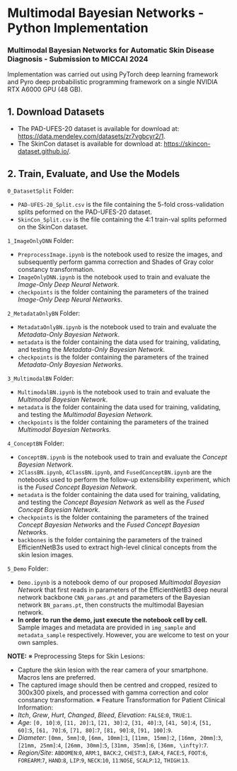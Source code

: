# Multimodal Bayesian Networks - Python Implementation

### Multimodal Bayesian Networks for Automatic Skin Disease Diagnosis - Submission to MICCAI 2024
Implementation was carried out using PyTorch deep learning framework and Pyro deep probabilistic programming framework on a single NVIDIA RTX A6000 GPU (48 GB).

## 1. Download Datasets
* The PAD-UFES-20 dataset is available for download at: https://data.mendeley.com/datasets/zr7vgbcyr2/1.
* The SkinCon dataset is available for download at: https://skincon-dataset.github.io/.

## 2. Train, Evaluate, and Use the Models
`0_DatasetSplit` Folder:
* `PAD-UFES-20_Split.csv` is the file containing the 5-fold cross-validation splits peformed on the PAD-UFES-20 dataset.
* `SkinCon_Split.csv` is the file containing the 4:1 train-val splits peformed on the SkinCon dataset.

`1_ImageOnlyDNN` Folder:
* `PreprocessImage.ipynb` is the notebook used to resize the images, and subsequently perform gamma correction and Shades of Gray color constancy transformation.
* `ImageOnlyDNN.ipynb` is the notebook used to train and evaluate the *Image-Only Deep Neural Network*.
* `checkpoints` is the folder containing the parameters of the trained *Image-Only Deep Neural Network*s.

`2_MetadataOnlyBN` Folder:
* `MetadataOnlyBN.ipynb` is the notebook used to train and evaluate the *Metadata-Only Bayesian Network*.
* `metadata` is the folder containing the data used for training, validating, and testing the *Metadata-Only Bayesian Network*.
* `checkpoints` is the folder containing the parameters of the trained *Metadata-Only Bayesian Network*s.

`3_MultimodalBN` Folder: 
* `MultimodalBN.ipynb` is the notebook used to train and evaluate the *Multimodal Bayesian Network*.
* `metadata` is the folder containing the data used for training, validating, and testing the *Multimodal Bayesian Network*.
* `checkpoints` is the folder containing the parameters of the trained *Multimodal Bayesian Network*s.

`4_ConceptBN` Folder:
* `ConceptBN.ipynb` is the notebook used to train and evaluate the *Concept Bayesian Network*.
* `2ClassBN.ipynb`, `4ClassBN.ipynb`, and `FusedConceptBN.ipynb` are the notebooks used to perform the follow-up extensibility experiment, which is the *Fused Concept Bayesian Network*.
* `metadata` is the folder containing the data used for training, validating, and testing the *Concept Bayesian Network* as well as the *Fused Concept Bayesian Network*.
* `checkpoints` is the folder containing the parameters of the trained *Concept Bayesian Network*s and the *Fused Concept Bayesian Network*s.
* `backbones` is the folder containing the parameters of the trained EfficientNetB3s used to extract high-level clinical concepts from the skin lesion images.

`5_Demo` Folder:
* `Demo.ipynb` is a notebook demo of our proposed *Multimodal Bayesian Network* that first reads in parameters of the EfficientNetB3 deep neural network backbone `CNN_params.pt` and parameters of the Bayesian network `BN_params.pt`, then constructs the multimodal Bayesian network.
* **In order to run the demo, just execute the notebook cell by cell.** Sample images and metadata are provided in `img_sample` and `metadata_sample` respectively. However, you are welcome to test on your own samples.

**NOTE:**
※ Preprocessing Steps for Skin Lesions: 
* Capture the skin lesion with the rear camera of your smartphone. Macros lens are preferred.
* The captured image should then be centred and cropped, resized to 300x300 pixels, and processed with gamma correction and color constancy transformation.
※ Feature Transformation for Patient Clinical Information: 
* *Itch*, *Grew*, *Hurt*, *Changed*, *Bleed*, *Elevation*: `FALSE`:`0`, `TRUE`:`1`.
* *Age*: `[0, 10]`:`0`, `[11, 20]`:`1`, `[21, 30]`:`2`, `[31, 40]`:`3`, `[41, 50]`:`4`, `[51, 60]`:`5`, `[61, 70]`:`6`, `[71, 80]`:`7`, `[81, 90]`:`8`, `[91, 100]`:`9`.
* *Diameter*: `[0mm, 5mm]`:`0`, `[6mm, 10mm]`:`1`, `[11mm, 15mm]`:`2`, `[16mm, 20mm]`:`3`, `[21mm, 25mm]`:`4`, `[26mm, 30mm]`:`5`, `[31mm, 35mm]`:`6`, `[36mm, \infty)`:`7`.
* *Region/Site*: `ABDOMEN`:`0`, `ARM`:`1`, `BACK`:`2`, `CHEST`:`3`, `EAR`:`4`, `FACE`:`5`, `FOOT`:`6`, `FOREARM`:`7`, `HAND`:`8`, `LIP`:`9`, `NECK`:`10`, `11`:`NOSE`, `SCALP`:`12`, `THIGH`:`13`.